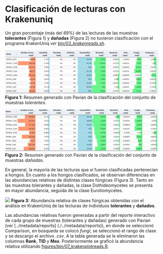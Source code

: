 # Clasificación de lecturas con Krakenuniq


Un gran porcentaje (más del 89%) de las lecturas de las muestras **tolerantes** (Figura 1) y **dañadas** (Figura 2) no tuvieron clasificación con el programa KrakenUniq *ver [bin/03_krakenreads.sh](./../bin/03_krakenreads.sh)*. 

![](./tolerantreads.png)
**Figura 1:** Resumen generado con Pavian de la clasificación del conjunto de muestras *tolerantes*.

![](./damagedreads.png)
**Figura 2:** Resumen generado con Pavian de la clasificación del conjunto de muestras *dañadas*.

En general, la mayoría de las lecturas que sí fueron clasificadas pertenecían a hongos. En cuanto a los hongos clasificados, se observan diferencias en las abundancias relativas de distintas clases fúngicas (Figura 3). Tanto en las muestras tolerantes y dañadas, la clase Dothideomycetes se presenta en mayor abundancia, seguida de la clase Eurotiomycetes.

 
![](./krakenreads.tiff)
**Figura 3:** Abundancia relativa de clases fúngicas obtenidas con el análisis en KrakenUniq de las lecturas de individuos **tolerantes** y **dañados**.

Las abundancias relativas fueron generadas a partir del reporte interactivo de cada grupo de muestras (tolerantes y dañadas) generado con Pavian (ver [../metadata/reports] (./../metadata/reports)), en donde se seleccionó Comparison, en búsqueda se colocó *fungi*, se seleccionó el rango de clase y se descargo el archivo *.csv*. A la tabla generada se le eliminaron las columnas **Rank**, **TID** y **Max**. Posteriormente se graficó la abundancia relativa utilizando [figures/bin/07_krakenplotreads.R](./bin/07_krakenplotreads.R).
